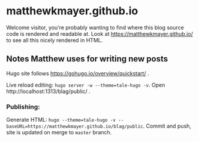 # matthewkmayer.github.io

Welcome visitor, you're probably wanting to find where this blog source code is rendered and readable at. Look at  https://matthewkmayer.github.io/ to see all this nicely rendered in HTML.


## Notes Matthew uses for writing new posts

Hugo site follows https://gohugo.io/overview/quickstart/ .

Live reload editing: `hugo server -w --theme=tale-hugo -v`. Open http://localhost:1313/blag/public/ .

### Publishing:

Generate HTML: `hugo --theme=tale-hugo -v --baseURL=https://matthewkmayer.github.io/blag/public`. Commit and push, site is updated on merge to `master` branch.
